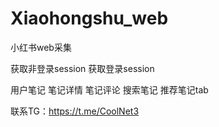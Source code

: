 # Xiaohongshu_web
小红书web采集

获取非登录session
获取登录session

用户笔记
笔记详情
笔记评论
搜索笔记
推荐笔记tab

联系TG：https://t.me/CoolNet3
